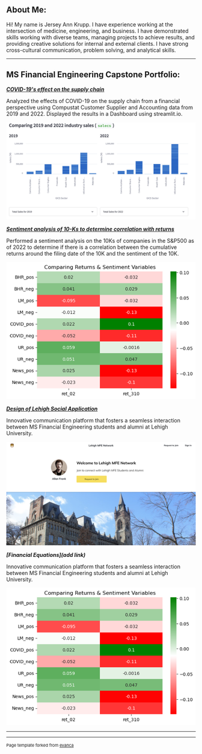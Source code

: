 ## About Me:

Hi! My name is Jersey Ann Krupp. I have experience working at the intersection of medicine, engineering, and business. I have demonstrated skills working with diverse teams, managing projects to achieve results, and providing creative solutions for internal and external clients. I have strong cross-cultural communication, problem solving, and analytical skills. 

--- 

## MS Financial Engineering Capstone Portfolio:

<!-- You can link to other websites, PDFs in this repo, and other pages in this repo -->

_**[COVID-19's effect on the supply chain](https://jerseyk-final-project-sunset-website-welcome-eoomf2.streamlit.app)**_

Analyzed the effects of COVID-19 on the supply chain from a financial perspective using Compustat Customer Supplier and Accounting data from 2019 and 2022. Displayed the results in a Dashboard using streamlit.io.

<img src="images/COVID 19 - Dashboard.png?raw=true"/>


_**[Sentiment analysis of 10-Ks to determine correlation with returns](/report/report.md)**_

Performed a sentiment analysis on the 10Ks of companies in the S&P500 as of 2022 to determine if there is a correlation between the cumulative returns around the filing date of the 10K and the sentiment of the 10K.

<img src="report/output_21_1.png?raw=true"/>

_**[Design of Lehigh Social Application](https://lehigh-communities.mn.co/landing?space_id=10949919)**_

Innovative communication platform that fosters a seamless interaction between MS Financial Engineering students and alumni at Lehigh University.

<img src="images/LehighApp.png"/>

_**[Financial Equations](add link)**_

Innovative communication platform that fosters a seamless interaction between MS Financial Engineering students and alumni at Lehigh University.

<img src="report/output_21_1.png?raw=true"/>

<!-- ---

_**[Regression Practice](Regression_practice)**_

Or: The process that created this page can be used to show off your whole midterm analysis file, as is.

<img src="images/dummy_thumbnail.jpg?raw=true"/> -->


<!-- ---

_**Using ML to analyze the Black Scholes Model (in progress)**_

In this project, I am leading a team of students using ML to compare the results of the Black Scholes Model at different moneynesses levels. -->

---

<!--## Career Objectives

 Ever since I was a young child, my parents said that I was a "problem solver." 
I want to work somewhere where I can make a positve inpact utilizing the problem solving skills I have gained through my educational experince.  

--- 

## Hobbies
- Reading: My current read is *Dollars and Sense* by Dan Ariely and Jeff Kreisler
- Cooking: While I have not been terribly adventurous as of late, I do wish to make pasta from scratch
- Baking: Now that I know how to make Chocolate Chip cookies from scratch ([using the double tree recipe](https://stories.hilton.com/food-beverage/static-doubletree-reveals-cookie-recipe)), my next goal is to make coffee cake from scratch

-->

---
<p style="font-size:11px">Page template forked from <a href="https://github.com/evanca/quick-portfolio">evanca</a></p>
<!-- Remove above link if you don't want to attibute -->
